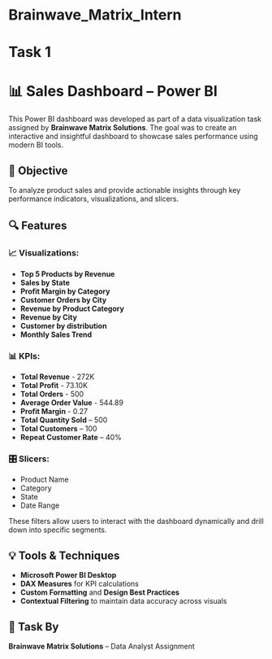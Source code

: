 # Brainwave_Matrix_Intern

# Task 1

# 📊 Sales Dashboard – Power BI

This Power BI dashboard was developed as part of a data visualization task assigned by **Brainwave Matrix Solutions**. The goal was to create an interactive and insightful dashboard to showcase sales performance using modern BI tools.

## 📌 Objective
To analyze product sales and provide actionable insights through key performance indicators, visualizations, and slicers.

## 🔍 Features

### 📈 Visualizations:
- **Top 5 Products by Revenue**  
- **Sales by State**  
- **Profit Margin by Category**  
- **Customer Orders by City**  
- **Revenue by Product Category**
- **Revenue by City**
- **Customer by distribution**
- **Monthly Sales Trend**

### 📊 KPIs:
- **Total Revenue** - 272K
- **Total Profit** - 73.10K
- **Total Orders** - 500
- **Average Order Value** - 544.89
- **Profit Margin** - 0.27
- **Total Quantity Sold** – 500  
- **Total Customers** – 100  
- **Repeat Customer Rate** – 40%

### 🎛 Slicers:
- Product Name  
- Category  
- State  
- Date Range  

These filters allow users to interact with the dashboard dynamically and drill down into specific segments.

## 💡 Tools & Techniques
- **Microsoft Power BI Desktop**
- **DAX Measures** for KPI calculations
- **Custom Formatting** and **Design Best Practices**
- **Contextual Filtering** to maintain data accuracy across visuals

## 🧠 Task By
**Brainwave Matrix Solutions** – Data Analyst Assignment


